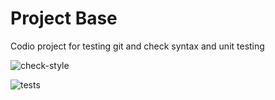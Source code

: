 # Project Base
Codio project for testing git and check syntax and unit testing

![check-style](https://github.com/DeniseFitz/TestBranchJuly5/actions/workflows/checkstyle.yaml/badge.svg)

![tests](https://github.com/DeniseFitz/TestBranchJuly5/actions/workflows/tests.yaml/badge.svg)
